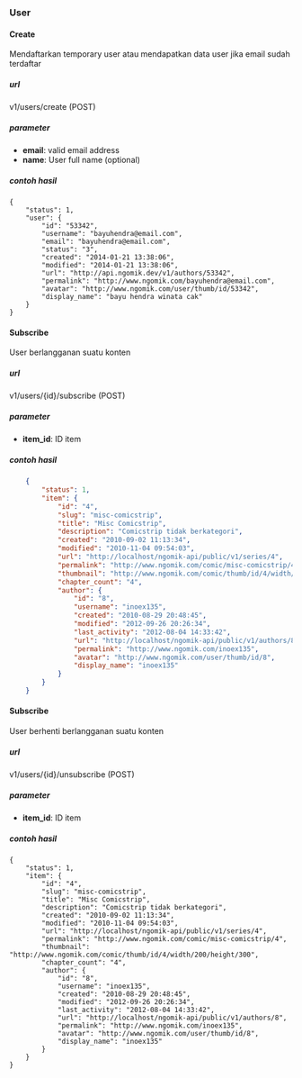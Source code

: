 ### User


#### Create
Mendaftarkan temporary user atau mendapatkan data user jika email sudah terdaftar 

##### url
v1/users/create (POST)

##### parameter
* **email**: valid email address
* **name**: User full name (optional)

##### contoh hasil

    {
        "status": 1,
        "user": {
            "id": "53342",
            "username": "bayuhendra@email.com",
            "email": "bayuhendra@email.com",
            "status": "3",
            "created": "2014-01-21 13:38:06",
            "modified": "2014-01-21 13:38:06",
            "url": "http://api.ngomik.dev/v1/authors/53342",
            "permalink": "http://www.ngomik.com/bayuhendra@email.com",
            "avatar": "http://www.ngomik.com/user/thumb/id/53342",
            "display_name": "bayu hendra winata cak"
        }
    }
    
#### Subscribe
User berlangganan suatu konten

##### url
v1/users/{id}/subscribe (POST)

##### parameter
* **item_id**: ID item

##### contoh hasil

````json
    {
        "status": 1,
        "item": {
            "id": "4",
            "slug": "misc-comicstrip",
            "title": "Misc Comicstrip",
            "description": "Comicstrip tidak berkategori",
            "created": "2010-09-02 11:13:34",
            "modified": "2010-11-04 09:54:03",
            "url": "http://localhost/ngomik-api/public/v1/series/4",
            "permalink": "http://www.ngomik.com/comic/misc-comicstrip/4",
            "thumbnail": "http://www.ngomik.com/comic/thumb/id/4/width/200/height/300",
            "chapter_count": "4",
            "author": {
                "id": "8",
                "username": "inoex135",
                "created": "2010-08-29 20:48:45",
                "modified": "2012-09-26 20:26:34",
                "last_activity": "2012-08-04 14:33:42",
                "url": "http://localhost/ngomik-api/public/v1/authors/8",
                "permalink": "http://www.ngomik.com/inoex135",
                "avatar": "http://www.ngomik.com/user/thumb/id/8",
                "display_name": "inoex135"
            }
        }
    }
````
    
#### Subscribe
User berhenti berlangganan suatu konten

##### url
v1/users/{id}/unsubscribe (POST)

##### parameter
* **item_id**: ID item

##### contoh hasil

    {
        "status": 1,
        "item": {
            "id": "4",
            "slug": "misc-comicstrip",
            "title": "Misc Comicstrip",
            "description": "Comicstrip tidak berkategori",
            "created": "2010-09-02 11:13:34",
            "modified": "2010-11-04 09:54:03",
            "url": "http://localhost/ngomik-api/public/v1/series/4",
            "permalink": "http://www.ngomik.com/comic/misc-comicstrip/4",
            "thumbnail": "http://www.ngomik.com/comic/thumb/id/4/width/200/height/300",
            "chapter_count": "4",
            "author": {
                "id": "8",
                "username": "inoex135",
                "created": "2010-08-29 20:48:45",
                "modified": "2012-09-26 20:26:34",
                "last_activity": "2012-08-04 14:33:42",
                "url": "http://localhost/ngomik-api/public/v1/authors/8",
                "permalink": "http://www.ngomik.com/inoex135",
                "avatar": "http://www.ngomik.com/user/thumb/id/8",
                "display_name": "inoex135"
            }
        }
    }
